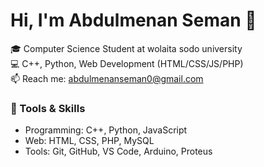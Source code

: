 # Hi, I'm Abdulmenan Seman 👋

🎓 Computer Science Student at wolaita sodo university  
💻 C++, Python, Web Development (HTML/CSS/JS/PHP)  
📫 Reach me: abdulmenanseman0@gmail.com  

### 🔧 Tools & Skills
- Programming: C++, Python, JavaScript
- Web: HTML, CSS, PHP, MySQL
- Tools: Git, GitHub, VS Code, Arduino, Proteus

